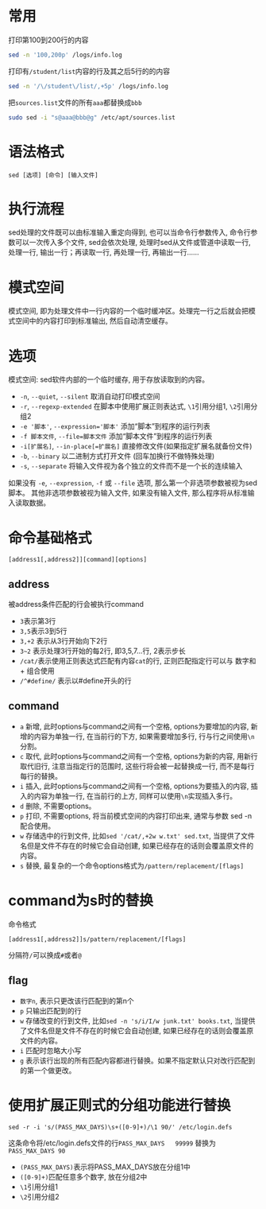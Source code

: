 # 常用

打印第100到200行的内容
```bash
sed -n '100,200p' /logs/info.log
```
打印有`/student/list`内容的行及其之后5行的的内容
```bash
sed -n '/\/student\/list/,+5p' /logs/info.log
```
把`sources.list`文件的所有`aaa`都替换成`bbb`
```bash
sudo sed -i "s@aaa@bbb@g" /etc/apt/sources.list
```

# 语法格式

```
sed [选项] [命令] [输入文件]
```
# 执行流程

sed处理的文件既可以由标准输入重定向得到, 也可以当命令行参数传入, 命令行参数可以一次传入多个文件, sed会依次处理, 
处理时sed从文件或管道中读取一行, 处理一行, 输出一行；再读取一行, 再处理一行, 再输出一行……

# 模式空间
模式空间, 即为处理文件中一行内容的一个临时缓冲区。处理完一行之后就会把模式空间中的内容打印到标准输出, 然后自动清空缓存。

# 选项

模式空间: sed软件内部的一个临时缓存, 用于存放读取到的内容。

- `-n`, `--quiet`, `--silent` 取消自动打印模式空间
- `-r`, `--regexp-extended` 在脚本中使用扩展正则表达式, `\1`引用分组1, `\2`引用分组2
- `-e '脚本'`, `--expression='脚本'` 添加“脚本”到程序的运行列表
- `-f 脚本文件`, `--file=脚本文件` 添加“脚本文件”到程序的运行列表
- `-i[扩展名]`, `--in-place[=扩展名]` 直接修改文件(如果指定扩展名就备份文件)
- `-b`, `--binary` 以二进制方式打开文件 (回车加换行不做特殊处理)
- `-s`, `--separate` 将输入文件视为各个独立的文件而不是一个长的连续输入

如果没有 `-e`, `--expression`, `-f` 或 `--file` 选项, 那么第一个非选项参数被视为sed脚本。
其他非选项参数被视为输入文件, 如果没有输入文件, 那么程序将从标准输入读取数据。

# 命令基础格式

```
[address1[,address2]][command][options]
```

## address

被address条件匹配的行会被执行command

- `3`表示第3行
- `3,5`表示3到5行
- `3,+2` 表示从3行开始向下2行
- `3~2` 表示处理3行开始的每2行, 即3,5,7...行, 2表示步长
- `/cat/`表示使用正则表达式匹配有内容`cat`的行, 正则匹配指定行可以与 数字和+ 组合使用
- `/^#define/` 表示以#define开头的行

## command

- `a` 新增, 此时options与command之间有一个空格, options为要增加的内容, 新增的内容为单独一行, 在当前行的下方, 如果需要增加多行, 行与行之间使用`\n`分割。
- `c` 取代, 此时options与command之间有一个空格, options为新的内容, 用新行取代旧行, 注意当指定行的范围时, 这些行将会被一起替换成一行, 而不是每行每行的替换。
- `i` 插入, 此时options与command之间有一个空格, options为要插入的内容, 插入的内容为单独一行, 在当前行的上方, 同样可以使用`\n`实现插入多行。
- `d` 删除, 不需要options。
- `p` 打印, 不需要options, 将当前模式空间的内容打印出来, 通常与参数 sed -n配合使用。
- `w` 存储选中的行到文件, 比如`sed '/cat/,+2w w.txt' sed.txt`, 当提供了文件名但是文件不存在的时候它会自动创建, 如果已经存在的话则会覆盖原文件的内容。
- `s` 替换, 最复杂的一个命令options格式为`/pattern/replacement/[flags]`

# command为s时的替换

命令格式
```
[address1[,address2]]s/pattern/replacement/[flags]
```
分隔符`/`可以换成`#`或者`@`

## flag

- `数字n`, 表示只更改该行匹配到的第n个
- `p` 只输出匹配到的行
- `w` 存储改变的行到文件, 比如`sed -n 's/i/I/w junk.txt' books.txt`, 当提供了文件名但是文件不存在的时候它会自动创建, 如果已经存在的话则会覆盖原文件的内容。
- `i` 匹配时忽略大小写
- `g` 表示该行出现的所有匹配内容都进行替换。如果不指定默认只对改行匹配到的第一个做更改。

# 使用扩展正则式的分组功能进行替换

```
sed -r -i 's/(PASS_MAX_DAYS)\s+([0-9]+)/\1 90/' /etc/login.defs
```

这条命令将/etc/login.defs文件的行`PASS_MAX_DAYS   99999`
替换为`PASS_MAX_DAYS 90`

- `(PASS_MAX_DAYS)`表示将PASS_MAX_DAYS放在分组1中
- `([0-9]+)`匹配任意多个数字, 放在分组2中
- `\1`引用分组1
- `\2`引用分组2
